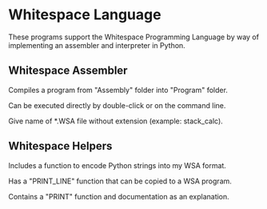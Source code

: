 # Whitespace Language

These programs support the Whitespace Programming Language by way of implementing an assembler and interpreter in Python.

## Whitespace Assembler

Compiles a program from "Assembly" folder into "Program" folder.

Can be executed directly by double-click or on the command line.

Give name of *.WSA file without extension (example: stack_calc).

## Whitespace Helpers

Includes a function to encode Python strings into my WSA format.

Has a "PRINT_LINE" function that can be copied to a WSA program.

Contains a "PRINT" function and documentation as an explanation.
